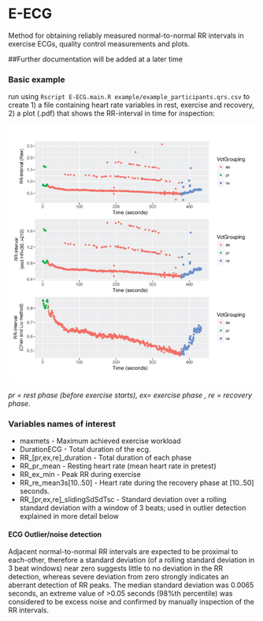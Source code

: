 # E-ECG
Method for obtaining reliably measured normal-to-normal RR intervals in exercise ECGs, quality control measurements and plots.

##Further documentation will be added at a later time

### Basic example
run using `Rscript E-ECG.main.R example/example_participants.qrs.csv` to create 1) a file containing heart rate variables in rest, exercise and recovery, 2) a plot (.pdf) that shows the RR-interval in time for inspection:



![RR](example.jpg "example RR interval profile")


*pr = rest phase (before exercise starts), ex= exercise phase , re = recovery phase.*


### Variables names of interest
- maxmets - Maximum achieved exercise workload
- DurationECG - Total duration of the ecg. 
- RR_[pr,ex,re]_duration - Total duration of each phase 
- RR_pr_mean - Resting heart rate (mean heart rate in pretest)
- RR_ex_min - Peak RR during exercise
- RR_re_mean3s[10..50] - Heart rate during the recovery phase at [10..50] seconds.
- RR_[pr,ex,re]_slidingSdSdTsc - Standard deviation over a rolling standard deviation with a window of 3 beats; used in outlier detection explained in more detail below 

#### ECG Outlier/noise detection
Adjacent normal-to-normal RR intervals are expected to be proximal to each-other, therefore a standard deviation (of a rolling standard deviation in 3 beat windows) near zero suggests little to no deviation in the RR detection, whereas severe deviation from zero strongly indicates an aberrant detection of RR peaks. The median standard deviation was 0.0065 seconds, an extreme value of >0.05 seconds (98%th percentile) was considered to be excess noise and confirmed by manually inspection of the RR intervals.
